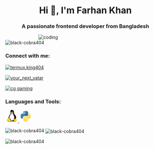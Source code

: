 











<h1 align="center">Hi 👋, I'm Farhan Khan</h1>

<h3 align="center">A passionate frontend developer from Bangladesh</h3>

<img align="right" alt="coding" width="400" scr="https://b.top4top.io/p_25961f6570.gif">

<p align="left"> <img src="https://komarev.com/ghpvc/?username=black-cobra404&label=Profile%20views&color=0e75b6&style=flat" alt="black-cobra404" /> </p>

<h3 align="left">Connect with me:</h3>

<p align="left">

<a href="https://fb.com/termux.king404" target="blank"><img align="center" src="https://raw.githubusercontent.com/rahuldkjain/github-profile-readme-generator/master/src/images/icons/Social/facebook.svg" alt="termux.king404" height="30" width="40" /></a>

<a href="https://instagram.com/your_next_vatar" target="blank"><img align="center" src="https://raw.githubusercontent.com/rahuldkjain/github-profile-readme-generator/master/src/images/icons/Social/instagram.svg" alt="your_next_vatar" height="30" width="40" /></a>

<a href="https://www.youtube.com/c/cg gaming" target="blank"><img align="center" src="https://raw.githubusercontent.com/rahuldkjain/github-profile-readme-generator/master/src/images/icons/Social/youtube.svg" alt="cg gaming" height="30" width="40" /></a>

</p>

<h3 align="left">Languages and Tools:</h3>

<p align="left"> <a href="https://www.linux.org/" target="_blank" rel="noreferrer"> <img src="https://raw.githubusercontent.com/devicons/devicon/master/icons/linux/linux-original.svg" alt="linux" width="40" height="40"/> </a> <a href="https://www.python.org" target="_blank" rel="noreferrer"> <img src="https://raw.githubusercontent.com/devicons/devicon/master/icons/python/python-original.svg" alt="python" width="40" height="40"/> </a> </p>

<p><img align="left" src="https://github-readme-stats.vercel.app/api/top-langs?username=black-cobra404&show_icons=true&locale=en&layout=compact" alt="black-cobra404" /></p>

<p>&nbsp;<img align="center" src="https://github-readme-stats.vercel.app/api?username=black-cobra404&show_icons=true&locale=en" alt="black-cobra404" /></p>

<p><img align="center" src="https://github-readme-streak-stats.herokuapp.com/?user=black-cobra404&" alt="black-cobra404" /></p>





